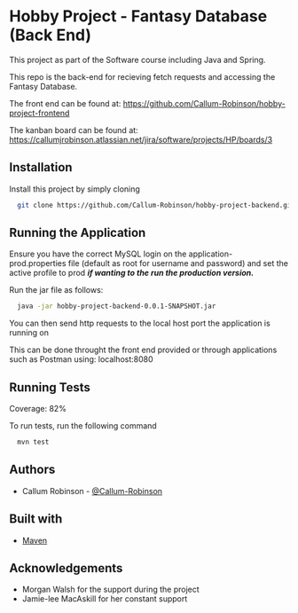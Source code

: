 
# Hobby Project - Fantasy Database (Back End)

This project as part of the Software course including Java and Spring.

This repo is the back-end for recieving fetch requests and accessing the Fantasy Database.

The front end can be found at:
https://github.com/Callum-Robinson/hobby-project-frontend

The kanban board can be found at:
https://callumjrobinson.atlassian.net/jira/software/projects/HP/boards/3



## Installation

Install this project by simply cloning

```bash
  git clone https://github.com/Callum-Robinson/hobby-project-backend.git
```


## Running the Application

Ensure you have the correct MySQL login on the application-prod.properties file (default as root for username and password) and set the active profile to prod
***if wanting to the run the production version.***

Run the jar file as follows:

```bash
  java -jar hobby-project-backend-0.0.1-SNAPSHOT.jar
```
You can then send http requests to the local host port the application is running on

This can be done throught the front end provided or through applications such as Postman using: localhost:8080
## Running Tests

Coverage: 82%

To run tests, run the following command

```bash
  mvn test
```


## Authors

- Callum Robinson - [@Callum-Robinson](https://github.com/Callum-Robinson)


## Built with
 - [Maven](https://maven.apache.org/)
## Acknowledgements

 - Morgan Walsh for the support during the project
 - Jamie-lee MacAskill for her constant support

